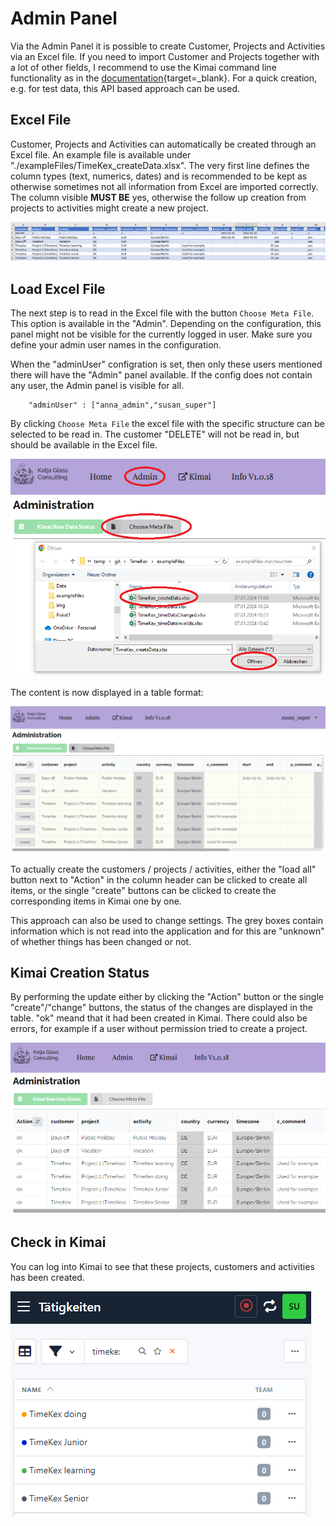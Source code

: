 # Admin Panel

Via the Admin Panel it is possible to create Customer, Projects and Activities via an Excel file. If you need to import Customer and Projects together with a lot of other fields, I recommend to use the Kimai command line functionality as in the [documentation](https://www.kimai.org/documentation/imports.html){target=_blank}. For a quick creation, e.g. for test data, this API based approach can be used.

## Excel File

Customer, Projects and Activities can automatically be created through an Excel file. An example file is available under "./exampleFiles/TimeKex_createData.xlsx". The very first line defines the column types (text, numerics, dates) and is recommended to be kept as otherwise sometimes not all information from Excel are imported correctly. The column visible **MUST BE** yes, otherwise the follow up creation from projects to activities might create a new project.

![Example Excel File](./img/example_admin_create_00.png)

## Load Excel File

The next step is to read in the Excel file with the button `Choose Meta File`. This option is available in the "Admin". Depending on the configuration, this panel might not be visible for the currently logged in user. Make sure you define your admin user names in the configuration.

When the "adminUser" configration is set, then only these users mentioned there will have the "Admin" panel available. If the config does not contain any user, the Admin panel is visible for all.

```
    "adminUser" : ["anna_admin","susan_super"]
```

By clicking `Choose Meta File` the excel file with the specific structure can be selected to be read in. The customer "DELETE" will not be read in, but should be available in the Excel file.

![Screenshot to perform "Create DB Data"](./img/example_admin_create_01.png)

The content is now displayed in a table format:

![Screenshot to perform "Create DB Data"](./img/example_admin_create_02.png)

To actually create the customers / projects / activities, either the "load all" button next to "Action" in the column header can be clicked to create all items, or the single "create" buttons can be clicked to create the corresponding items in Kimai one by one.

This approach can also be used to change settings. The grey boxes contain information which is not read into the application and for this are "unknown" of whether things has been changed or not.

## Kimai Creation Status

By performing the update either by clicking the "Action" button or the single "create"/"change" buttons, the status of the changes are displayed in the table. "ok" meand that it had been created in Kimai. There could also be errors, for example if a user without permission tried to create a project.

![Screenshot of status messages](./img/example_admin_create_04.png)

## Check in Kimai

You can log into Kimai to see that these projects, customers and activities has been created.

![Screenshot of Kimai created activities](./img/example_admin_create_03.png)